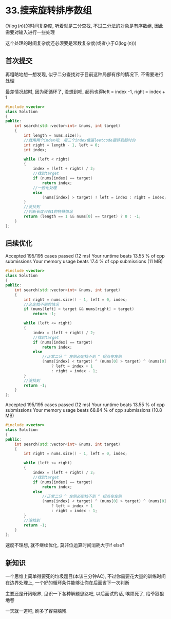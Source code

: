 # 33.搜索旋转排序数组

$O(\log(n))$的时间复杂度, 听着就是二分查找, 不过二分法的对象是有序数组, 因此需要对输入进行一些处理

这个处理的时间复杂度还必须要是常数复杂度(或者小于$O(\log(n))$)

## 首次提交

再粗略地想一想发现, 似乎二分查找对于目前这种局部有序的情况下, 不需要进行处理

最差情况超时, 因为死循环了, 没想到吧, 起码也得left = index -1, right = index + 1

```c++
#include <vector>
class Solution
{
public:
    int search(std::vector<int> &nums, int target)
    {
        int length = nums.size();
        //就用两个index吧, 用三个index傻逼leetcode要算我超时的
        int right = length - 1, left = 0;
        int index;

        while (left < right)
        {
            index = (left + right) / 2;
            //找到target
            if (nums[index] == target)
                return index;
            //一般化处理
            else
                (nums[index] > target) ? left = index : right = index;
        }
        //没找到
        //判断长度只有1的特殊情况
        return (length == 1 && nums[0] == target) ? 0 : -1;
    }
};
```

## 后续优化

Accepted
195/195 cases passed (12 ms)
Your runtime beats 13.55 % of cpp submissions
Your memory usage beats 17.4 % of cpp submissions (11 MB)

```c++
#include <vector>
class Solution
{
public:
    int search(std::vector<int> &nums, int target)
    {
        int right = nums.size() - 1, left = 0, index;
        //必定找不到的情况
        if (nums[left] > target && nums[right] < target)
            return -1;

        while (left <= right)
        {
            index = (left + right) / 2;
            //找到target
            if (nums[index] == target)
                return index;
            else
                //正常二分 ^ 左侧必定找不到 ^ 拐点在左侧
                (nums[index] < target) ^ (nums[0] > target) ^ (nums[0] > nums[index])
                    ? left = index + 1
                    : right = index - 1;
        }
        //没找到
        return -1;
    }
};
```

Accepted
195/195 cases passed (12 ms)
Your runtime beats 13.55 % of cpp submissions
Your memory usage beats 68.84 % of cpp submissions (10.8 MB)

```c++
#include <vector>
class Solution
{
public:
    int search(std::vector<int> &nums, int target)
    {
        int right = nums.size() - 1, left = 0, index;

        while (left <= right)
        {
            index = (left + right) / 2;
            //找到target
            if (nums[index] == target)
                return index;
            else
                //正常二分 ^ 左侧必定找不到 ^ 拐点在左侧
                (nums[index] < target) ^ (nums[0] > target) ^ (nums[0] > nums[index])
                    ? left = index + 1
                    : right = index - 1;
        }
        //没找到
        return -1;
    }
};
```

速度不理想, 就不继续优化, 莫非位运算时间消耗大于if else?

## 新知识

一个思维上简单得要死的垃圾题目(本该三分钟AC), 不过你需要花大量的训练时间在边界处理上, 一个好的循环条件能够让你在后面省下一次判断

主要还是开阔眼界, 见识一下各种解题思路吧, 以后面试的话, 唉烦死了, 给爷狠狠地卷

一天就一道吧, 刷多了容易脑残

